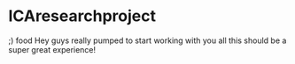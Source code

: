 # ICAresearchproject
;)
food
Hey guys really pumped to start working with you all this should be a super great experience!
